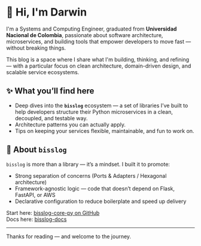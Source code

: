 # 👋 Hi, I'm Darwin

I'm a Systems and Computing Engineer, graduated from **Universidad Nacional de Colombia**, passionate about software architecture, microservices, and building tools that empower developers to move fast — without breaking things.

This blog is a space where I share what I'm building, thinking, and refining — with a particular focus on clean architecture, domain-driven design, and scalable service ecosystems.

## ✨ What you’ll find here

- Deep dives into the **`bisslog`** ecosystem — a set of libraries I’ve built to help developers structure their Python microservices in a clean, decoupled, and testable way.
- Architecture patterns you can actually apply.
- Tips on keeping your services flexible, maintainable, and fun to work on.

## 🔧 About `bisslog`

`bisslog` is more than a library — it’s a mindset. I built it to promote:

- Strong separation of concerns (Ports & Adapters / Hexagonal architecture)
- Framework-agnostic logic — code that doesn’t depend on Flask, FastAPI, or AWS
- Declarative configuration to reduce boilerplate and speed up delivery

Start here: [bisslog-core-py on GitHub](https://github.com/darwinhc/bisslog-core-py)  
Docs here: [bisslog-docs](https://github.com/darwinhc/bisslog-docs)

---

Thanks for reading — and welcome to the journey.
